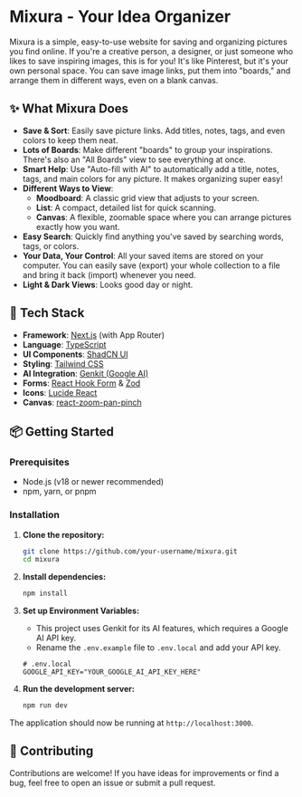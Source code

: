 # Mixura - Your Idea Organizer

Mixura is a simple, easy-to-use website for saving and organizing pictures you find online. If you're a creative person, a designer, or just someone who likes to save inspiring images, this is for you! It's like Pinterest, but it's your own personal space. You can save image links, put them into "boards," and arrange them in different ways, even on a blank canvas.

## ✨ What Mixura Does

*   **Save & Sort**: Easily save picture links. Add titles, notes, tags, and even colors to keep them neat.
*   **Lots of Boards**: Make different "boards" to group your inspirations. There's also an "All Boards" view to see everything at once.
*   **Smart Help**: Use "Auto-fill with AI" to automatically add a title, notes, tags, and main colors for any picture. It makes organizing super easy!
*   **Different Ways to View**:
    *   **Moodboard**: A classic grid view that adjusts to your screen.
    *   **List**: A compact, detailed list for quick scanning.
    *   **Canvas**: A flexible, zoomable space where you can arrange pictures exactly how you want.
*   **Easy Search**: Quickly find anything you've saved by searching words, tags, or colors.
*   **Your Data, Your Control**: All your saved items are stored on your computer. You can easily save (export) your whole collection to a file and bring it back (import) whenever you need.
*   **Light & Dark Views**: Looks good day or night.

## 🚀 Tech Stack

*   **Framework**: [Next.js](https://nextjs.org/) (with App Router)
*   **Language**: [TypeScript](https://www.typescriptlang.org/)
*   **UI Components**: [ShadCN UI](https://ui.shadcn.com/)
*   **Styling**: [Tailwind CSS](https://tailwindcss.com/)
*   **AI Integration**: [Genkit (Google AI)](https://firebase.google.com/docs/genkit)
*   **Forms**: [React Hook Form](https://react-hook-form.com/) & [Zod](https://zod.dev/)
*   **Icons**: [Lucide React](https://lucide.dev/)
*   **Canvas**: [react-zoom-pan-pinch](https://github.com/prc5/react-zoom-pan-pinch)

## 📦 Getting Started

### Prerequisites

*   Node.js (v18 or newer recommended)
*   npm, yarn, or pnpm

### Installation

1.  **Clone the repository:**
    ```bash
    git clone https://github.com/your-username/mixura.git
    cd mixura
    ```

2.  **Install dependencies:**
    ```bash
    npm install
    ```

3.  **Set up Environment Variables:**
    *   This project uses Genkit for its AI features, which requires a Google AI API key.
    *   Rename the `.env.example` file to `.env.local` and add your API key.
    ```env
    # .env.local
    GOOGLE_API_KEY="YOUR_GOOGLE_AI_API_KEY_HERE"
    ```

4.  **Run the development server:**
    ```bash
    npm run dev
    ```

The application should now be running at `http://localhost:3000`.

## 🤝 Contributing

Contributions are welcome! If you have ideas for improvements or find a bug, feel free to open an issue or submit a pull request.
